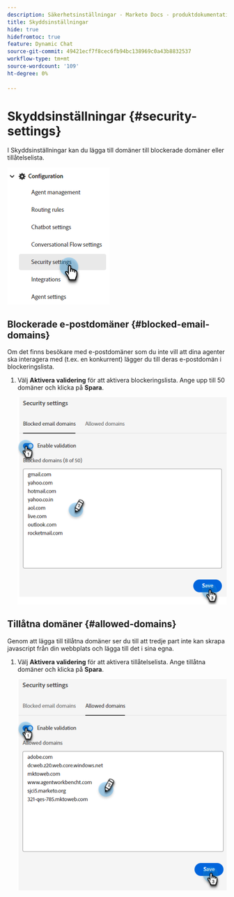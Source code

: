 ```yaml
---
description: Säkerhetsinställningar - Marketo Docs - produktdokumentation
title: Skyddsinställningar
hide: true
hidefromtoc: true
feature: Dynamic Chat
source-git-commit: 49421ecf7f8cec6fb94bc138969c0a43b8832537
workflow-type: tm+mt
source-wordcount: '109'
ht-degree: 0%

---
```


# Skyddsinställningar {#security-settings}

I Skyddsinställningar kan du lägga till domäner till blockerade domäner eller tillåtelselista.

![](assets/security-settings-1.png)

## Blockerade e-postdomäner {#blocked-email-domains}

Om det finns besökare med e-postdomäner som du inte vill att dina agenter ska interagera med (t.ex. en konkurrent) lägger du till deras e-postdomän i blockeringslista.

1. Välj **Aktivera validering** för att aktivera blockeringslista. Ange upp till 50 domäner och klicka på **Spara**.

   ![](assets/security-settings-2.png)

## Tillåtna domäner {#allowed-domains}

Genom att lägga till tillåtna domäner ser du till att tredje part inte kan skrapa javascript från din webbplats och lägga till det i sina egna.

1. Välj **Aktivera validering** för att aktivera tillåtelselista. Ange tillåtna domäner och klicka på **Spara**.

   ![](assets/security-settings-3.png)
